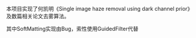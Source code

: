 本项目实现了何凯明《Single image haze removal using dark channel prior》及数篇相关论文去雾算法。

其中SoftMatting实现由Bug，索性使用GuidedFilter代替
